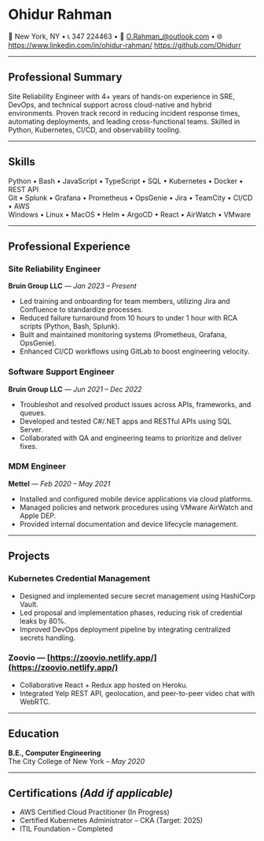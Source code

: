 # Ohidur Rahman
📍 New York, NY • 📞 347 224463 • 📧 O.Rahman_@outlook.com • 🌐 https://www.linkedin.com/in/ohidur-rahman/ 
https://github.com/Ohidurr

---

## Professional Summary

Site Reliability Engineer with 4+ years of hands-on experience in SRE, DevOps, and technical support across cloud-native and hybrid environments. Proven track record in reducing incident response times, automating deployments, and leading cross-functional teams. Skilled in Python, Kubernetes, CI/CD, and observability tooling.

---

## Skills

Python • Bash • JavaScript • TypeScript • SQL • Kubernetes • Docker • REST API  
Git • Splunk • Grafana • Prometheus • OpsGenie • Jira • TeamCity • CI/CD • AWS  
Windows • Linux • MacOS • Helm • ArgoCD • React • AirWatch • VMware

---

## Professional Experience

### **Site Reliability Engineer**  
**Bruin Group LLC** — *Jan 2023 – Present*
- Led training and onboarding for team members, utilizing Jira and Confluence to standardize processes.
- Reduced failure turnaround from 10 hours to under 1 hour with RCA scripts (Python, Bash, Splunk).
- Built and maintained monitoring systems (Prometheus, Grafana, OpsGenie).
- Enhanced CI/CD workflows using GitLab to boost engineering velocity.

### **Software Support Engineer**  
**Bruin Group LLC** — *Jun 2021 – Dec 2022*
- Troubleshot and resolved product issues across APIs, frameworks, and queues.
- Developed and tested C#/.NET apps and RESTful APIs using SQL Server.
- Collaborated with QA and engineering teams to prioritize and deliver fixes.

### **MDM Engineer**  
**Mettel** — *Feb 2020 – May 2021*
- Installed and configured mobile device applications via cloud platforms.
- Managed policies and network procedures using VMware AirWatch and Apple DEP.
- Provided internal documentation and device lifecycle management.

---

## Projects

### **Kubernetes Credential Management**
- Designed and implemented secure secret management using HashiCorp Vault.
- Led proposal and implementation phases, reducing risk of credential leaks by 80%.
- Improved DevOps deployment pipeline by integrating centralized secrets handling.

### **Zoovio** — [https://zoovio.netlify.app/](https://zoovio.netlify.app/)
- Collaborative React + Redux app hosted on Heroku.
- Integrated Yelp REST API, geolocation, and peer-to-peer video chat with WebRTC.

---

## Education

**B.E., Computer Engineering**  
The City College of New York – *May 2020*

---

## Certifications *(Add if applicable)*

- AWS Certified Cloud Practitioner (In Progress)  
- Certified Kubernetes Administrator – CKA (Target: 2025)  
- ITIL Foundation – Completed
